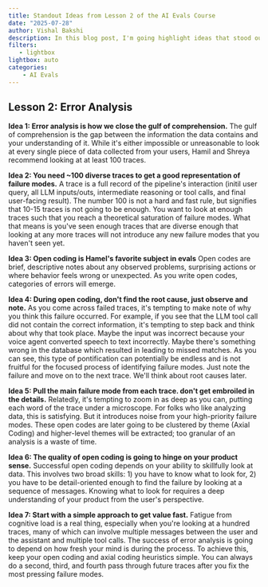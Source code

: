 ```yaml
---
title: Standout Ideas from Lesson 2 of the AI Evals Course
date: "2025-07-28"
author: Vishal Bakshi
description: In this blog post, I'm going highlight ideas that stood out to me from the second lesson (Error Analysis) of the AI evals course by Hamel Husain and Shreya Shankar.
filters:
   - lightbox
lightbox: auto
categories:
    - AI Evals
---
```


## Lesson 2: Error Analysis

**Idea 1: Error analysis is how we close the gulf of comprehension.** The gulf of comprehension is the gap between the information the data contains and your understanding of it. While it's either impossible or unreasonable to look at every single piece of data collected from your users, Hamil and Shreya recommend looking at at least 100 traces. 

**Idea 2: You need ~100 diverse traces to get a good representation of failure modes.** A trace is a full record of the pipeline's interaction (initil user query, all LLM inputs/outs, intermediate reasoning or tool calls, and final user-facing result). The number 100 is not a hard and fast rule, but signifies that 10-15 traces is not going to be enough. You want to look at enough traces such that you reach a theoretical saturation of failure modes. What that means is you've seen enough traces that are diverse enough that looking at any more traces will not introduce any new failure modes that you haven't seen yet. 

**Idea 3: Open coding is Hamel's favorite subject in evals** Open codes are brief, descriptive notes about any observed problems, surprising actions or where behavior feels wrong or unexpected. As you write open codes, categories of errors will emerge.

**Idea 4: During open coding, don't find the root cause, just observe and note.** As you come across failed traces, it's tempting to make note of why you think this failure occurred. For example, if you see that the LLM tool call did not contain the correct information, it's tempting to step back and think about why that took place. Maybe the input was incorrect because your voice agent converted speech to text incorrectly. Maybe there's something wrong in the database which resulted in leading to missed matches. As you can see, this type of pontification can potentially be endless and is not fruitful for the focused process of identifying failure modes. Just note the failure and move on to the next trace. We'll think about root causes later.

**Idea 5: Pull the main failure mode from each trace. don't get embroiled in the details.** Relatedly, it's tempting to zoom in as deep as you can, putting each word of the trace under a microscope. For folks who like analyzing data, this is satisfying. But it introduces noise from your high-priority failure modes. These open codes are later going to be clustered by theme (Axial Coding) and higher-level themes will be extracted; too granular of an analysis is a waste of time.  

**Idea 6: The quality of open coding is going to hinge on your product sense.** Successful open coding depends on your ability to skillfully look at data. This involves two broad skills: 1) you have to know what to look for, 2) you have to be detail-oriented enough to find the failure by looking at a sequence of messages. Knowing what to look for requires a deep understanding of your product from the user's perspective. 

**Idea 7: Start with a simple approach to get value fast.** Fatigue from cognitive load is a real thing, especially when you're looking at a hundred traces, many of which can involve multiple messages between the user and the assistant and multiple tool calls. The success of error analysis is going to depend on how fresh your mind is during the process. To achieve this, keep your open coding and axial coding heuristics simple. You can always do a second, third, and fourth pass through future traces after you fix the most pressing failure modes. 


